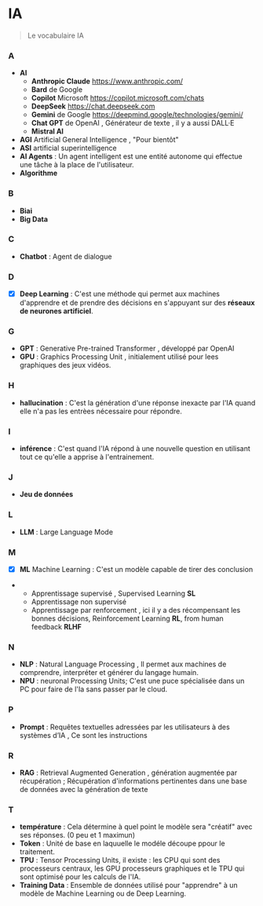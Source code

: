 # IA

> Le vocabulaire IA

### A
- **AI**
  * **Anthropic Claude** https://www.anthropic.com/
  * **Bard** de Google
  * **Copilot** Microsoft https://copilot.microsoft.com/chats
  *  **DeepSeek** https://chat.deepseek.com
  * **Gemini** de Google https://deepmind.google/technologies/gemini/
  * **Chat GPT** de OpenAI , Générateur de texte , il y a aussi DALL·E
  *  **Mistral AI**
- **AGI** Artificial General Intelligence , "Pour bientôt"
-  **ASI** artificial superintelligence
-  **AI Agents**      :  Un agent intelligent est une entité autonome qui effectue une tâche à la place de l'utilisateur.
-  **Algorithme**

### B
- **Biai**
- **Big Data**

### C
- **Chatbot**              :  Agent de dialogue

### D 
- [x] **Deep Learning**    : C'est une méthode qui permet aux machines d'apprendre et de prendre des décisions en s'appuyant sur des **réseaux de neurones artificiel**.

### G
- **GPT**                  :  Generative Pre-trained Transformer , développé par OpenAI
- **GPU**                  :  Graphics Processing Unit , initialement utilisé pour lees graphiques des jeux vidéos.   

### H
- **hallucination**        :  C'est la génération d'une réponse inexacte par l'IA quand elle n'a pas les entrèes nécessaire pour répondre.

### I
- **inférence**            : C'est quand l'IA répond à une nouvelle question en utilisant tout ce qu'elle a apprise à l'entrainement. 

### J
- **Jeu de données**

### L
- **LLM**                  :  Large Language Mode

### M
- [x] **ML**    Machine Learning  :  C'est un modèle capable de tirer des conclusion
- *    Apprentissage supervisé ,  Supervised Learning **SL**
  *    Apprentissage non supervisé
  *    Apprentissage par renforcement , ici il y a des récompensant les bonnes décisions, Reinforcement Learning  **RL**, from human feedback **RLHF**

### N
- **NLP**                   : Natural Language Processing , Il permet aux machines de comprendre, interpréter et générer du langage humain.
- **NPU**                   : neuronal Processing Units; C'est une puce spécialisée dans un PC pour faire de l'Ia sans passer par le cloud.    

### P
- **Prompt**               : Requêtes textuelles adressées par les utilisateurs à des systèmes d’IA , Ce sont les instructions

### R
- **RAG**                  :  Retrieval Augmented Generation ,  génération augmentée par récupération ; Récupération d'informations pertinentes dans une base de données avec la génération de texte

### T
- **température**          :  Cela détermine à quel point le modèle sera "créatif" avec ses réponses. (0 peu et 1 maximun)
- **Token**                :  Unité de base en laquuelle le modéle découpe ppour le traitement.
- **TPU**                  :  Tensor Processing Units, il existe :  les CPU qui sont des processeurs centraux, les GPU processeurs graphiques et le TPU qui sont optimisé pour les calculs de l'IA. 
- **Training Data**        :  Ensemble de données utilisé pour "apprendre" à un modèle de Machine Learning ou de Deep Learning.
 

